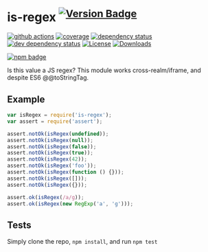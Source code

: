 # is-regex <sup>[![Version Badge][2]][1]</sup>

[![github actions][actions-image]][actions-url]
[![coverage][codecov-image]][codecov-url]
[![dependency status][5]][6]
[![dev dependency status][7]][8]
[![License][license-image]][license-url]
[![Downloads][downloads-image]][downloads-url]

[![npm badge][11]][1]

Is this value a JS regex?
This module works cross-realm/iframe, and despite ES6 @@toStringTag.

## Example

```js
var isRegex = require('is-regex');
var assert = require('assert');

assert.notOk(isRegex(undefined));
assert.notOk(isRegex(null));
assert.notOk(isRegex(false));
assert.notOk(isRegex(true));
assert.notOk(isRegex(42));
assert.notOk(isRegex('foo'));
assert.notOk(isRegex(function () {}));
assert.notOk(isRegex([]));
assert.notOk(isRegex({}));

assert.ok(isRegex(/a/g));
assert.ok(isRegex(new RegExp('a', 'g')));
```

## Tests

Simply clone the repo, `npm install`, and run `npm test`

[1]: https://npmjs.org/package/is-regex

[2]: https://versionbadg.es/inspect-js/is-regex.svg

[5]: https://david-dm.org/inspect-js/is-regex.svg

[6]: https://david-dm.org/inspect-js/is-regex

[7]: https://david-dm.org/inspect-js/is-regex/dev-status.svg

[8]: https://david-dm.org/inspect-js/is-regex#info=devDependencies

[11]: https://nodei.co/npm/is-regex.png?downloads=true&stars=true

[license-image]: https://img.shields.io/npm/l/is-regex.svg

[license-url]: LICENSE

[downloads-image]: https://img.shields.io/npm/dm/is-regex.svg

[downloads-url]: https://npm-stat.com/charts.html?package=is-regex

[codecov-image]: https://codecov.io/gh/inspect-js/is-regex/branch/main/graphs/badge.svg

[codecov-url]: https://app.codecov.io/gh/inspect-js/is-regex/

[actions-image]: https://img.shields.io/endpoint?url=https://github-actions-badge-u3jn4tfpocch.runkit.sh/inspect-js/is-regex

[actions-url]: https://github.com/inspect-js/is-regex/actions

